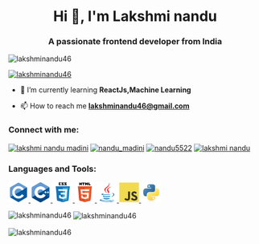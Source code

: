 <h1 align="center">Hi 👋, I'm Lakshmi nandu</h1>
<h3 align="center">A passionate frontend developer from India</h3>

<p align="left"> <img src="https://komarev.com/ghpvc/?username=lakshminandu46&label=Profile%20views&color=0e75b6&style=flat" alt="lakshminandu46" /> </p>

<p align="left"> <a href="https://github.com/ryo-ma/github-profile-trophy"><img src="https://github-profile-trophy.vercel.app/?username=lakshminandu46" alt="lakshminandu46" /></a> </p>

- 🌱 I’m currently learning **ReactJs,Machine Learning**

- 📫 How to reach me **lakshminandu46@gmail.com**

<h3 align="left">Connect with me:</h3>
<p align="left">
<a href="https://linkedin.com/in/lakshmi nandu madini" target="blank"><img align="center" src="https://raw.githubusercontent.com/rahuldkjain/github-profile-readme-generator/master/src/images/icons/Social/linked-in-alt.svg" alt="lakshmi nandu madini" height="30" width="40" /></a>
<a href="https://instagram.com/nandu_madini" target="blank"><img align="center" src="https://raw.githubusercontent.com/rahuldkjain/github-profile-readme-generator/master/src/images/icons/Social/instagram.svg" alt="nandu_madini" height="30" width="40" /></a>
<a href="https://www.codechef.com/users/nandu5522" target="blank"><img align="center" src="https://cdn.jsdelivr.net/npm/simple-icons@3.1.0/icons/codechef.svg" alt="nandu5522" height="30" width="40" /></a>
<a href="https://www.hackerrank.com/lakshmi nandu" target="blank"><img align="center" src="https://raw.githubusercontent.com/rahuldkjain/github-profile-readme-generator/master/src/images/icons/Social/hackerrank.svg" alt="lakshmi nandu" height="30" width="40" /></a>
</p>

<h3 align="left">Languages and Tools:</h3>
<p align="left"> <a href="https://www.cprogramming.com/" target="_blank" rel="noreferrer"> <img src="https://raw.githubusercontent.com/devicons/devicon/master/icons/c/c-original.svg" alt="c" width="40" height="40"/> </a> <a href="https://www.w3schools.com/cpp/" target="_blank" rel="noreferrer"> <img src="https://raw.githubusercontent.com/devicons/devicon/master/icons/cplusplus/cplusplus-original.svg" alt="cplusplus" width="40" height="40"/> </a> <a href="https://www.w3schools.com/css/" target="_blank" rel="noreferrer"> <img src="https://raw.githubusercontent.com/devicons/devicon/master/icons/css3/css3-original-wordmark.svg" alt="css3" width="40" height="40"/> </a> <a href="https://www.w3.org/html/" target="_blank" rel="noreferrer"> <img src="https://raw.githubusercontent.com/devicons/devicon/master/icons/html5/html5-original-wordmark.svg" alt="html5" width="40" height="40"/> </a> <a href="https://www.java.com" target="_blank" rel="noreferrer"> <img src="https://raw.githubusercontent.com/devicons/devicon/master/icons/java/java-original.svg" alt="java" width="40" height="40"/> </a> <a href="https://developer.mozilla.org/en-US/docs/Web/JavaScript" target="_blank" rel="noreferrer"> <img src="https://raw.githubusercontent.com/devicons/devicon/master/icons/javascript/javascript-original.svg" alt="javascript" width="40" height="40"/> </a> <a href="https://www.python.org" target="_blank" rel="noreferrer"> <img src="https://raw.githubusercontent.com/devicons/devicon/master/icons/python/python-original.svg" alt="python" width="40" height="40"/> </a> </p>

<p><img align="left" src="https://github-readme-stats.vercel.app/api/top-langs?username=lakshminandu46&show_icons=true&locale=en&layout=compact" alt="lakshminandu46" /></p>

<p>&nbsp;<img align="center" src="https://github-readme-stats.vercel.app/api?username=lakshminandu46&show_icons=true&locale=en" alt="lakshminandu46" /></p>

<p><img align="center" src="https://github-readme-streak-stats.herokuapp.com/?user=lakshminandu46&" alt="lakshminandu46" /></p>
